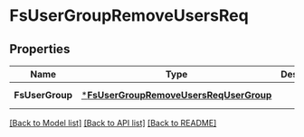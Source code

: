 # FsUserGroupRemoveUsersReq

## Properties
Name | Type | Description | Notes
------------ | ------------- | ------------- | -------------
**FsUserGroup** | [***FsUserGroupRemoveUsersReqUserGroup**](FSUserGroupRemoveUsersReq_UserGroup.md) |  | [default to null]

[[Back to Model list]](../README.md#documentation-for-models) [[Back to API list]](../README.md#documentation-for-api-endpoints) [[Back to README]](../README.md)


